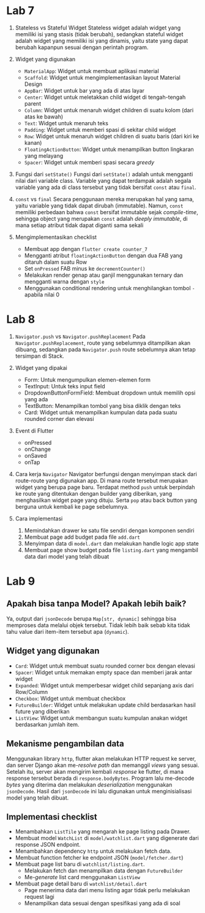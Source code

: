 # Lab 7

1. Stateless vs Stateful Widget
   Stateless widget adalah widget yang memiliki isi yang stasis (tidak berubah), sedangkan stateful widget adalah widget yang memiliki isi yang dinamis, yaitu state yang dapat berubah kapanpun sesuai dengan perintah program.

2. Widget yang digunakan

   - `MaterialApp`: Widget untuk membuat aplikasi material
   - `Scaffold`: Widget untuk mengimplementasikan layout Material Design
   - `AppBar`: Widget untuk bar yang ada di atas layar
   - `Center`: Widget untuk meletakkan child widget di tengah-tengah parent
   - `Column`: Widget untuk menaruh widget children di suatu kolom (dari atas ke bawah)
   - `Text`: Widget untuk menaruh teks
   - `Padding`: Widget untuk memberi spasi di sekitar child widget
   - `Row`: Widget untuk menaruh widget children di suatu baris (dari kiri ke kanan)
   - `FloatingActionButton`: Widget untuk menampilkan button lingkaran yang melayang
   - `Spacer`: Widget untuk memberi spasi secara _greedy_

3. Fungsi dari `setState()`
   Fungsi dari `setState()` adalah untuk mengganti nilai dari variable class. Variable yang dapat terdampak adalah segala variable yang ada di class tersebut yang tidak bersifat `const` atau `final`.

4. `const` vs `final`
   Secara penggunaan mereka merupakan hal yang sama, yaitu variable yang tidak dapat dirubah (immutable). Namun, `const` memiliki perbedaan bahwa `const` bersifat immutable sejak _compile-time_, sehingga object yang merupakan `const` adalah _deeply immutable_, di mana setiap atribut tidak dapat diganti sama sekali

5. Mengimplementasikan checklist
   - Membuat app dengan `flutter create counter_7`
   - Mengganti atribut `floatingActionButton` dengan dua FAB yang ditaruh dalam suatu Row
   - Set `onPressed` FAB minus ke `decrementCounter()`
   - Melakukan render genap atau ganjil menggunakan ternary dan mengganti warna dengan `style`
   - Menggunakan conditional rendering untuk menghilangkan tombol `-` apabila nilai 0

# Lab 8

1. `Navigator.push` vs `Navigator.pushReplacement`
   Pada `Navigator.pushReplacement`, route yang sebelumnya ditampilkan akan dibuang, sedangkan pada `Navigator.push` route sebelumnya akan tetap tersimpan di Stack.

2. Widget yang dipakai

   - Form: Untuk mengumpulkan elemen-elemen form
   - TextInput: Untuk teks input field
   - DropdownButtonFormField: Membuat dropdown untuk memilih opsi yang ada
   - TextButton: Menampilkan tombol yang bisa diklik dengan teks
   - Card: Widget untuk menampilkan kumpulan data pada suatu rounded corner dan elevasi

3. Event di Flutter

   - onPressed
   - onChange
   - onSaved
   - onTap

4. Cara kerja `Navigator`
   Navigator berfungsi dengan menyimpan stack dari route-route yang digunakan app. Di mana route tersebut merupakan widget yang berupa page baru. Terdapat method `push` untuk berpindah ke route yang ditentukan dengan builder yang diberikan, yang menghasilkan widget page yang dituju. Serta `pop` atau back button yang berguna untuk kembali ke page sebelumnya.
5. Cara implementasi
   1. Memindahkan drawer ke satu file sendiri dengan komponen sendiri
   2. Membuat page add budget pada file `add.dart`
   3. Menyimpan data di `model.dart` dan melakukan handle logic app state
   4. Membuat page show budget pada file `listing.dart` yang mengambil data dari model yang telah dibuat

# Lab 9

## Apakah bisa tanpa Model? Apakah lebih baik?

Ya, output dari `jsonDecode` berupa `Map[str, dynamic]` sehingga bisa memproses data melalui objek tersebut. Tidak lebih baik sebab kita tidak tahu value dari item-item tersebut apa (`dynamic`).

## Widget yang digunakan

- `Card`: Widget untuk membuat suatu rounded corner box dengan elevasi
- `Spacer`: Widget untuk memakan empty space dan memberi jarak antar widget
- `Expanded`: Widget untuk memperbesar widget child sepanjang axis dari Row/Column
- `Checkbox`: Widget untuk membuat checkbox
- `FutureBuilder`: Widget untuk melakukan update child berdasarkan hasil future yang diberikan
- `ListView`: Widget untuk membangun suatu kumpulan anakan widget berdasarkan jumlah item.

## Mekanisme pengambilan data

Menggunakan library `http`, flutter akan melakukan HTTP request ke server, dan server Django akan me-_resolve path_ dan memanggil _views_ yang sesuai. Setelah itu, server akan mengirim kembali _response_ ke flutter, di mana response tersebut berada di `response.bodyBytes`. Program lalu me-decode _bytes_ yang diterima dan melakukan _deserialization_ menggunakan `jsonDecode`. Hasil dari `jsonDecode` ini lalu digunakan untuk menginisialisasi model yang telah dibuat.

## Implementasi checklist

- Menambahkan `ListTile` yang mengarah ke page listing pada Drawer.
- Membuat model `WatchList` di `model/watchlist.dart` yang digenerate dari response JSON endpoint.
- Menambahkan dependency `http` untuk melakukan fetch data.
- Membuat function fetcher ke endpoint JSON (`model/fetcher.dart`)
- Membuat page list baru di `watchlist/listing.dart`.
  - Melakukan fetch dan menampilkan data dengan `FutureBuilder`
  - Me-_generate_ list card menggunakan `ListView`
- Membuat page detail baru di `watchlist/detail.dart`
  - Page menerima data dari menu listing agar tidak perlu melakukan request lagi
  - Menampilkan data sesuai dengan spesifikasi yang ada di soal
